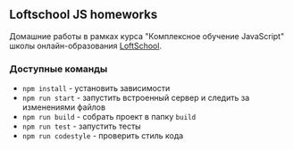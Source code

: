 ## Loftschool JS homeworks

Домашние работы в рамках курса "Комплексное обучение JavaScript" школы онлайн-образования <a href="https://loftschool.com/course/javascript">LoftSchool</a>.

### Доступные команды

* `npm install` - установить зависимости
* `npm run start` - запустить встроенный сервер и следить за изменениями файлов
* `npm run build` - собрать проект в папку `build`
* `npm run test` - запустить тесты
* `npm run codestyle` - проверить стиль кода
